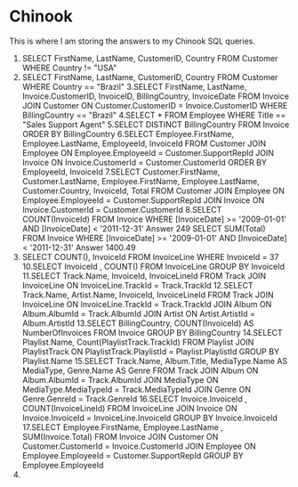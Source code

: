 # Chinook

This is where I am storing the answers to my Chinook SQL queries.

1. SELECT FirstName, LastName, CustomerID, Country 
    FROM Customer
    WHERE Country != "USA"
2. SELECT FirstName, LastName, CustomerID, Country 
    FROM Customer
    WHERE Country == "Brazil"
3.SELECT FirstName, LastName, Invoice.CustomerID, InvoiceID, BillingCountry, InvoiceDate
    FROM Invoice
    JOIN Customer ON Customer.CustomerID = Invoice.CustomerID
    WHERE BillingCountry == "Brazil"
4.SELECT *
    FROM Employee
    WHERE Title == "Sales Support Agent"
5.SELECT DISTINCT BillingCountry
    FROM Invoice
    ORDER BY BillingCountry
6.SELECT Employee.FirstName, Employee.LastName, EmployeeId, InvoiceId
    FROM Customer
    JOIN Employee ON Employee.EmployeeId = Customer.SupportRepId
    JOIN Invoice ON Invoice.CustomerId = Customer.CustomerId
    ORDER BY EmployeeId, InvoiceId
7.SELECT Customer.FirstName, Customer.LastName, Employee.FirstName, Employee.LastName, Customer.Country, InvoiceId, Total
    FROM Customer
    JOIN Employee ON Employee.EmployeeId = Customer.SupportRepId
    JOIN Invoice ON Invoice.CustomerId = Customer.CustomerId
8.SELECT COUNT(InvoiceId)
    FROM Invoice
    WHERE [InvoiceDate] >= '2009-01-01' AND [InvoiceDate] < '2011-12-31'
  Answer 249
  SELECT SUM(Total)
    FROM Invoice
    WHERE [InvoiceDate] >= '2009-01-01' AND [InvoiceDate] < '2011-12-31'
  Answer 1400.49
9. SELECT COUNT(), InvoiceId
    FROM InvoiceLine
    WHERE InvoiceId = 37
10.SELECT InvoiceId , COUNT()
    FROM InvoiceLine
    GROUP BY InvoiceId
11.SELECT Track.Name, InvoiceId, InvoiceLineId
    FROM Track
    JOIN InvoiceLine ON InvoiceLine.TrackId = Track.TrackId
12.SELECT Track.Name, Artist.Name, InvoiceId, InvoiceLineId
    FROM Track
    JOIN InvoiceLine ON InvoiceLine.TrackId = Track.TrackId
    JOIN Album ON Album.AlbumId = Track.AlbumId
    JOIN Artist ON Artist.ArtistId = Album.ArtistId
13.SELECT BillingCountry, COUNT(InvoiceId) AS NumberOfInvoices
    FROM Invoice
    GROUP BY  BillingCountry
14.SELECT Playlist.Name, Count(PlaylistTrack.TrackId)
    FROM Playlist
    JOIN PlaylistTrack ON PlaylistTrack.PlaylistId = Playlist.PlaylistId
    GROUP BY Playlist.Name
15.SELECT Track.Name, Album.Title, MediaType.Name AS MediaType, Genre.Name AS Genre
    FROM Track
    JOIN Album ON Album.AlbumId = Track.AlbumId
    JOIN MediaType ON MediaType.MediaTypeId = Track.MediaTypeId
    JOIN Genre ON Genre.GenreId = Track.GenreId
16.SELECT Invoice.InvoiceId , COUNT(InvoiceLineId)
    FROM InvoiceLine
    JOIN Invoice ON Invoice.InvoiceId = InvoiceLine.InvoiceId
    GROUP BY Invoice.InvoiceId
17.SELECT Employee.FirstName, Employee.LastName , SUM(Invoice.Total)
    FROM Invoice
    JOIN Customer ON Customer.CustomerId = Invoice.CustomerId
    JOIN Employee ON  Employee.EmployeeId = Customer.SupportRepId
    GROUP BY Employee.EmployeeId
18.

